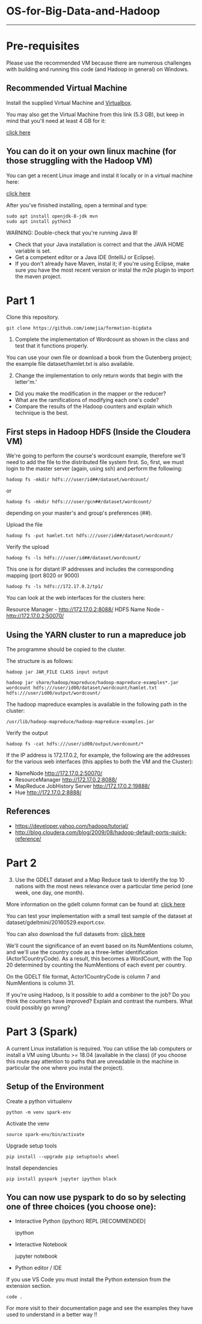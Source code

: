 # OS-for-Big-Data-and-Hadoop
----------------------------------

# Pre-requisites

Please use the recommended VM because there are numerous challenges with building and running this code (and Hadoop in general) on Windows. 

## Recommended Virtual Machine

Install the supplied Virtual Machine and [Virtualbox](https://www.virtualbox.org/wiki/Downloads). 

You may also get the Virtual Machine from this link (5.3 GB), but keep in mind that you'll need at least 4 GB for it:

[click here](https://downloads.cloudera.com/demo_vm/virtualbox/cloudera-quickstart-vm-5.13.0-0-virtualbox.zip)

## You can do it on your own linux machine (for those struggling with the Hadoop VM) 

You can get a recent Linux image and instal it locally or in a virtual machine here:

[click here](https://ubuntu.com/download/desktop/thank-you?version=20.04.2.0&architecture=amd64)



After you've finished installing, open a terminal and type:

    sudo apt install openjdk-8-jdk mvn
    sudo apt install python3

WARNING: Double-check that you're running Java 8!

- Check that your Java installation is correct and that the JAVA HOME variable is set.
- Get a competent editor or a Java IDE (IntelliJ or Eclipse).
- If you don't already have Maven, instal it; if you're using Eclipse, make sure you have the most recent version or instal the m2e plugin to import the maven project.

# Part 1

Clone this repository.

    git clone https://github.com/iemejia/formation-bigdata

1. Complete the implementation of Wordcount as shown in the class and test that it functions properly.

You can use your own file or download a book from the Gutenberg project; the example file dataset/hamlet.txt is also available.

2. Change the implementation to only return words that begin with the letter'm.'

- Did you make the modification in the mapper or the reducer?
- What are the ramifications of modifying each one's code?
- Compare the results of the Hadoop counters and explain which technique is the best.

## First steps in Hadoop HDFS (Inside the Cloudera VM)

We're going to perform the course's wordcount example, therefore we'll need to add the file to the distributed file system first.
So, first, we must login to the master server (again, using ssh) and perform the following:

    hadoop fs -mkdir hdfs:///user/id##/dataset/wordcount/

or

    hadoop fs -mkdir hdfs:///user/gcn##/dataset/wordcount/

depending on your master's and group's preferences (##).

Upload the file

    hadoop fs -put hamlet.txt hdfs:///user/id##/dataset/wordcount/

Verify the upload

    hadoop fs -ls hdfs:///user/id##/dataset/wordcount/

This one is for distant IP addresses and includes the corresponding mapping (port 8020 or 9000)

    hadoop fs -ls hdfs://172.17.0.2/tp1/

You can look at the web interfaces for the clusters here:

Resource Manager - http://172.17.0.2:8088/
HDFS Name Node - http://172.17.0.2:50070/

## Using the YARN cluster to run a mapreduce job

The programme should be copied to the cluster.

The structure is as follows:

    hadoop jar JAR_FILE CLASS input output

    hadoop jar share/hadoop/mapreduce/hadoop-mapreduce-examples*.jar wordcount hdfs:///user/id00/dataset/wordcount/hamlet.txt hdfs:///user/id00/output/wordcount/

The hadoop mapreduce examples is available in the following path in the cluster:

    /usr/lib/hadoop-mapreduce/hadoop-mapreduce-examples.jar

Verify the output

    hadoop fs -cat hdfs:///user/id00/output/wordcount/*

If the IP address is 172.17.0.2, for example, the following are the addresses for the various web interfaces (this applies to both the VM and the Cluster):

- NameNode http://172.17.0.2:50070/
- ResourceManager http://172.17.0.2:8088/
- MapReduce JobHistory Server http://172.17.0.2:19888/
- Hue http://172.17.0.2:8888/

## References

- https://developer.yahoo.com/hadoop/tutorial/
- http://blog.cloudera.com/blog/2009/08/hadoop-default-ports-quick-reference/


# Part 2

3. Use the GDELT dataset and a Map Reduce task to identify the top 10 nations with the most news relevance over a particular time period (one week, one day, one month).

More information on the gdelt column format can be found at:
[click here](http://data.gdeltproject.org/documentation/GDELT-Data_Format_Codebook.pdf)

You can test your implementation with a small test sample of the dataset at dataset/gdeltmini/20160529.export.csv.

You can also download the full datasets from:
[click here](http://data.gdeltproject.org/events/index.html)

We'll count the significance of an event based on its NumMentions column, and we'll use the country code as a three-letter identification (Actor1CountryCode).
As a result, this becomes a WordCount, with the Top 20 determined by counting the NumMentions of each event per country.


On the GDELT file format, Actor1CountryCode is column 7 and NumMentions is column 31.


If you're using Hadoop, Is it possible to add a combiner to the job? Do you think the counters have improved? Explain and contrast the numbers. What could possibly go wrong?


# Part 3 (Spark)

A current Linux installation is required. You can utilise the lab computers or install a VM using Ubuntu >= 18.04 (available in the class) (if you choose this route pay attention to paths that are unreadable in the machine in particular the one where you instal the project).

## Setup of the Environment

Create a python virtualenv

    python -m venv spark-env

Activate the venv

    source spark-env/bin/activate

Upgrade setup tools

    pip install --upgrade pip setuptools wheel

Install dependencies

    pip install pyspark jupyter ipython black

## You can now use pyspark to do so by selecting one of three choices (you choose one): 

- Interactive Python (ipython) REPL [RECOMMENDED]

    ipython

- Interactive Notebook

    jupyter notebook

- Python editor / IDE

If you use VS Code you must install the Python extension from the extension section.

    code .

For more visit to their documentation page and see the examples they have used to understand in a better way !!

